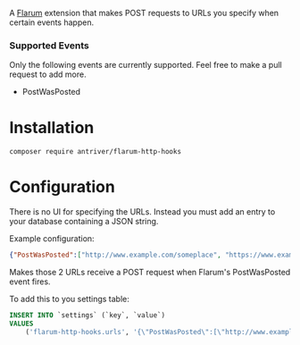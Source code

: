 A [Flarum](http://flarum.org/) extension that makes POST requests to URLs you specify when certain events happen.

### Supported Events
Only the following events are currently supported. Feel free to make a pull request to add more.
* PostWasPosted

# Installation
```
composer require antriver/flarum-http-hooks
```

# Configuration
There is no UI for specifying the URLs. Instead you must add an entry to your database containing a JSON string.
 
Example configuration:
```json
{"PostWasPosted":["http://www.example.com/someplace", "https://www.example.org/otherplace"]}
```

Makes those 2 URLs receive a POST request when Flarum's PostWasPosted event fires.

To add this to you settings table:
```sql
INSERT INTO `settings` (`key`, `value`)
VALUES
	('flarum-http-hooks.urls', '{\"PostWasPosted\":[\"http://www.example.com/someplace\", \"https://www.example.org/otherplace\"]}');
```
